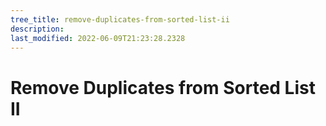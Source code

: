 ```yaml
---
tree_title: remove-duplicates-from-sorted-list-ii
description: 
last_modified: 2022-06-09T21:23:28.2328
---
```


# Remove Duplicates from Sorted List II
